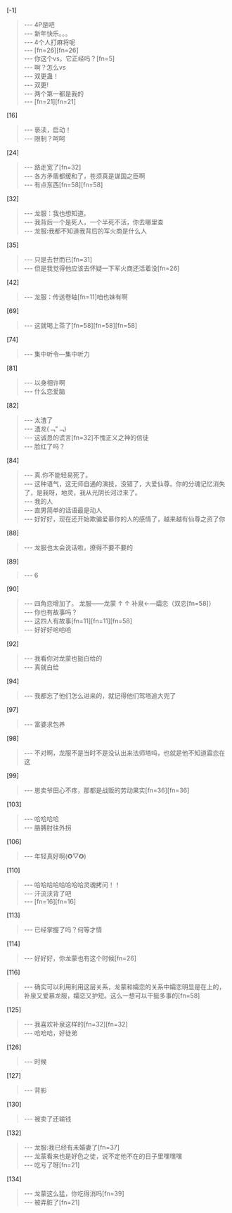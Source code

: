 
[-1] 
>--- 4P是吧<br>
>--- 新年快乐。。。<br>
>--- 4个人打麻将呢<br>
>--- [fn=26][fn=26]<br>
>--- 你这个vs，它正经吗？[fn=5]<br>
>--- 啊？怎么vs<br>
>--- 双更蛊！<br>
>--- 双更!<br>
>--- 两个第一都是我的<br>
>--- [fn=21][fn=21]<br>

[16] 
>--- 亵渎，启动！<br>
>--- 限制？呵呵<br>

[24] 
>--- 路走宽了[fn=32]<br>
>--- 各方矛盾都缓和了，苍须真是谋国之臣啊<br>
>--- 有点东西[fn=58][fn=58]<br>

[32] 
>--- 龙服：我也想知道。<br>
>--- 我背后一个是死人，一个半死不活，你去哪里查<br>
>--- 龙服:我都不知道我背后的军火商是什么人<br>

[35] 
>--- 只是去世而已[fn=31]<br>
>--- 但是我觉得他应该去怀疑一下军火商还活着没[fn=26]<br>

[42] 
>--- 龙服：传送卷轴[fn=11]咱也妹有啊<br>

[69] 
>--- 这就喝上茶了[fn=58][fn=58][fn=58]<br>

[74] 
>--- 集中听令—集中听力<br>

[81] 
>--- 以身相许啊<br>
>--- 什么恋爱脑<br>

[82] 
>--- 太渣了<br>
>--- 渣龙(﹁"﹁)<br>
>--- 这诚恳的谎言[fn=32]不愧正义之神的信徒<br>
>--- 脸红了吗？<br>

[84] 
>--- 真.你不能轻易死了。<br>
>--- 这种语气，这无师自通的演技，没错了，大爱仙尊。你的分魂记忆消失了，是我呀，地灵，我从光阴长河过来了。<br>
>--- 我的人<br>
>--- 直男简单的话语最是动人<br>
>--- 好好好，现在还开始欺骗爱慕你的人的感情了，越来越有仙尊之资了你<br>

[88] 
>--- 龙服也太会说话啦，撩得不要不要的<br>

[89] 
>--- 6<br>

[90] 
>--- 四角恋增加了。
龙服——龙蒙
↑            ↑
补泉←—孀恋（双恋[fn=58]）<br>
>--- 你也有故事吗？<br>
>--- 这四人有故事[fn=11][fn=11][fn=58]<br>
>--- 好好好哈哈哈<br>

[92] 
>--- 我看你对龙蒙也挺白给的<br>
>--- 真就白给<br>

[94] 
>--- 我都忘了他们怎么进来的，就记得他们驾塔追大兜了<br>

[97] 
>--- 富婆求包养<br>

[98] 
>--- 不对啊，龙服不是当时不是没认出来法师塔吗，也就是他不知道霜恋在这<br>

[99] 
>--- 崽卖爷田心不疼，那都是战贩的劳动果实[fn=36][fn=36]<br>

[103] 
>--- 哈哈哈哈<br>
>--- 胳膊肘往外拐<br>

[106] 
>--- 年轻真好啊(✪▽✪)<br>

[110] 
>--- 哈哈哈哈哈哈哈哈灵魂拷问！！<br>
>--- 汗流浃背了吧<br>
>--- [fn=16][fn=16]<br>

[113] 
>--- 已经掌握了吗？何等才情<br>

[114] 
>--- 好好好，你龙蒙也有这个时候[fn=26]<br>

[116] 
>--- 确实可以利用利用这层关系，龙蒙和孀恋的关系中孀恋明显是在上的，补泉又爱慕龙服，孀恋又护短。这么一想可以干挺多事的[fn=58]<br>

[125] 
>--- 我喜欢补泉这样的[fn=32][fn=32]<br>
>--- 哈哈哈，好徒弟<br>

[126] 
>--- 时候<br>

[127] 
>--- 背影<br>

[130] 
>--- 被卖了还输钱<br>

[132] 
>--- 龙服:我已经有未婚妻了[fn=37]<br>
>--- 龙蒙看来也是好色之徒，说不定他不在的日子里嘿嘿嘿<br>
>--- 吃亏了呀[fn=21]<br>

[134] 
>--- 龙蒙这么猛，你吃得消吗[fn=39]<br>
>--- 被弄脏了[fn=21]<br>
